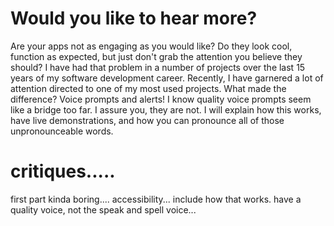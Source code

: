 
# Would you like to hear more?

Are your apps not as engaging as you would like?  Do they look cool, function as expected, but just don't grab the attention you believe they should?  I have had that problem in a number of projects over the last 15 years of my software development career.  Recently, I have garnered a lot of attention directed to one of my most used projects.  What made the difference?  Voice prompts and alerts!  I know quality voice prompts seem like a bridge too far.  I assure you, they are not.  I will explain how this works, have live demonstrations, and how you can pronounce all of those unpronounceable words.

# critiques.....

first part kinda boring....
accessibility... include how that works.
have a quality voice, not the speak and spell voice...

